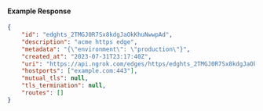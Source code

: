 <!-- Code generated for API Clients. DO NOT EDIT. -->

#### Example Response

```json
{
	"id": "edghts_2TMGJ0R7Sx8kdgJaOkKhuNwwpAd",
	"description": "acme https edge",
	"metadata": "{\"environment\": \"production\"}",
	"created_at": "2023-07-31T23:17:40Z",
	"uri": "https://api.ngrok.com/edges/https/edghts_2TMGJ0R7Sx8kdgJaOkKhuNwwpAd",
	"hostports": ["example.com:443"],
	"mutual_tls": null,
	"tls_termination": null,
	"routes": []
}
```
